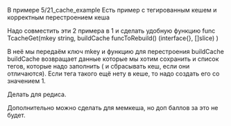 В примере 5/21_cache_example
Есть пример с тегированным кешем и корректным перестроением кеша

Надо совместить эти 2 примера в 1 и сделать удобную функцию
func TcacheGet(mkey string, buildCache funcToRebuild() (interface{}, []slice) )

В неё мы передаём ключ mkey и функцию для перестроения buildCache
buildCache возвращает данные которые мы хотим сохранить и список тегов, которые надо заполнить ( и сбрасывать кеш, если они отличаются). Если тега такого ещё нету в кеше, то надо создать его со значением 1.

Делать для редиса.

Дополнительно можно сделать для мемкеша, но доп баллов за это не будет.